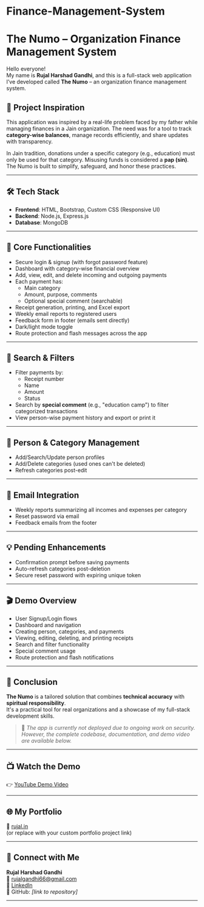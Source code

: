 # Finance-Management-System
# The Numo – Organization Finance Management System

Hello everyone!  
My name is **Rujal Harshad Gandhi**, and this is a full-stack web application I’ve developed called **The Numo** – an organization finance management system.

## 📌 Project Inspiration

This application was inspired by a real-life problem faced by my father while managing finances in a Jain organization. The need was for a tool to track **category-wise balances**, manage records efficiently, and share updates with transparency.

In Jain tradition, donations under a specific category (e.g., education) must only be used for that category. Misusing funds is considered a **pap (sin)**. The Numo is built to simplify, safeguard, and honor these practices.

---

## 🛠️ Tech Stack

- **Frontend**: HTML, Bootstrap, Custom CSS (Responsive UI)
- **Backend**: Node.js, Express.js
- **Database**: MongoDB

---

## 🔐 Core Functionalities

- Secure login & signup (with forgot password feature)
- Dashboard with category-wise financial overview
- Add, view, edit, and delete incoming and outgoing payments
- Each payment has:
  - Main category
  - Amount, purpose, comments
  - Optional special comment (searchable)
- Receipt generation, printing, and Excel export
- Weekly email reports to registered users
- Feedback form in footer (emails sent directly)
- Dark/light mode toggle
- Route protection and flash messages across the app

---

## 🔎 Search & Filters

- Filter payments by:
  - Receipt number
  - Name
  - Amount
  - Status
- Search by **special comment** (e.g., "education camp") to filter categorized transactions
- View person-wise payment history and export or print it

---

## 👥 Person & Category Management

- Add/Search/Update person profiles
- Add/Delete categories (used ones can't be deleted)
- Refresh categories post-edit

---

## 📧 Email Integration

- Weekly reports summarizing all incomes and expenses per category
- Reset password via email
- Feedback emails from the footer

---

## 💡 Pending Enhancements

- Confirmation prompt before saving payments
- Auto-refresh categories post-deletion
- Secure reset password with expiring unique token

---

## 🎬 Demo Overview

- User Signup/Login flows
- Dashboard and navigation
- Creating person, categories, and payments
- Viewing, editing, deleting, and printing receipts
- Search and filter functionality
- Special comment usage
- Route protection and flash notifications

---

## 🚀 Conclusion

**The Numo** is a tailored solution that combines **technical accuracy** with **spiritual responsibility**.  
It's a practical tool for real organizations and a showcase of my full-stack development skills.

> 💬 *The app is currently not deployed due to ongoing work on security. However, the complete codebase, documentation, and demo video are available below.*

---

## 📺 Watch the Demo

👉 [YouTube Demo Video](https://www.youtube.com/watch?v=your-video-id)

---

## 🌐 My Portfolio

🔗 [rujal.in](https://www.rujal.in)  
(or replace with your custom portfolio project link)

---

## 📇 Connect with Me

**Rujal Harshad Gandhi**  
📧 rujalgandhi66@gmail.com  
🔗 [LinkedIn](https://www.linkedin.com/in/rujal-gandhi)  
📁 GitHub: *[link to repository]*

---


